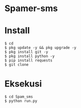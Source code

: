 # Spamer-sms


# Install
```
$ cd
$ pkg update -y && pkg upgrade -y
$ pkg install git -y
$ pkg install python -y
$ pip install requests
$ git clone 
```
# Eksekusi
```
$ cd Spam_sms
$ python run.py
```
